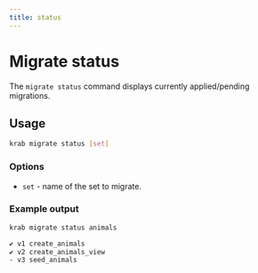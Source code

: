 ```yaml
---
title: status
---
```


# Migrate status

The `migrate status` command displays currently applied/pending migrations.

## Usage

```sh
krab migrate status [set]
```

### Options

- `set` - name of the set to migrate.

### Example output

```sh
krab migrate status animals

✔ v1 create_animals
✔ v2 create_animals_view
- v3 seed_animals
```

